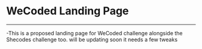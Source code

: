 # WeCoded Landing Page

---
-This is a proposed landing page for WeCoded challenge alongside the Shecodes challenge too. will be updating soon it needs a few tweaks
